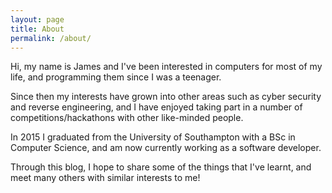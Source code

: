 ```yaml
---
layout: page
title: About
permalink: /about/
---
```


Hi, my name is James and I've been interested in computers for most of my life, and programming them since I was a teenager.

Since then my interests have grown into other areas such as cyber security and reverse engineering, and I have enjoyed taking part in a number of competitions/hackathons with other like-minded people.

In 2015 I graduated from the University of Southampton with a BSc in Computer Science, and am now currently working as a software developer.

Through this blog, I hope to share some of the things that I've learnt, and meet many others with similar interests to me!
